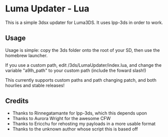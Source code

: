# Luma Updater - Lua

This is a simple 3dsx updater for Luma3DS. It uses lpp-3ds in order to work.

## Usage

Usage is simple: copy the 3ds folder onto the root of your SD, then use the homebrew launcher.

If you use a custom path, edit /3ds/LumaUpdater/index.lua, and change the variable "a9lh_path" to your custom path (include the foward slash!)

This currently supports custom paths and path changing patch, and both hourlies and stable releases!

## Credits
 * Thanks to Rinnegatamante for lpp-3ds, which this depends upon
 * Thanks to Aurora Wright for the awesome CFW
 * Thanks to Ericchu for rehosting my payloads in a more usable format
 * Thanks to the unknown author whose script this is based off